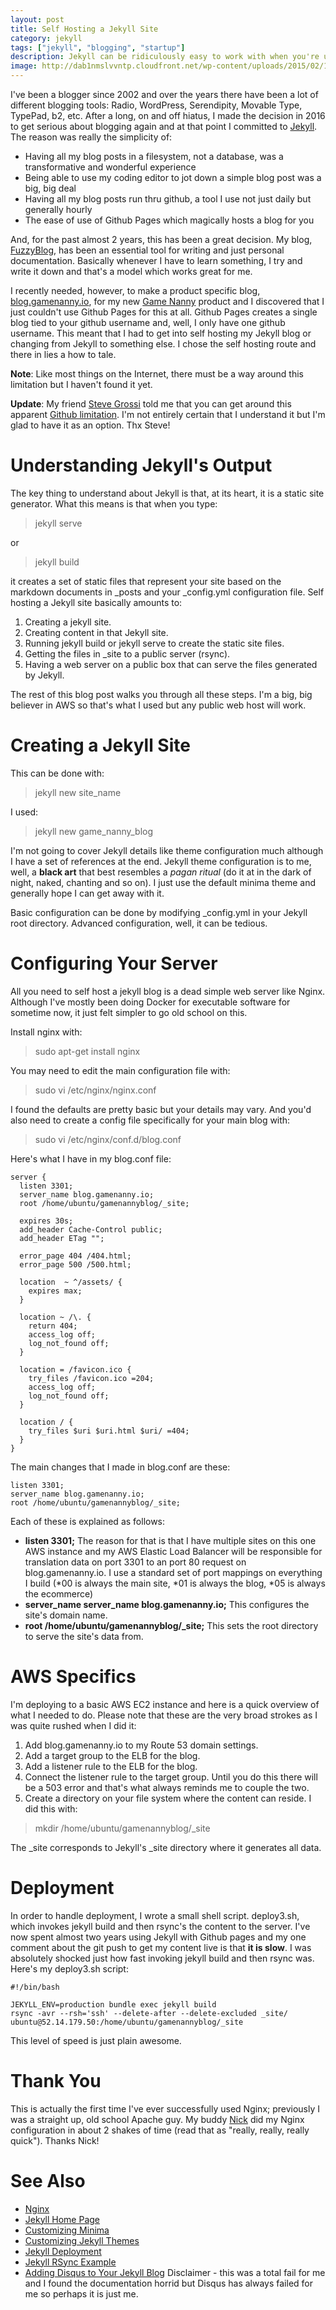 ```yaml
---
layout: post
title: Self Hosting a Jekyll Site
category: jekyll
tags: ["jekyll", "blogging", "startup"]
description: Jekyll can be ridiculously easy to work with when you're using it with Github Pages but what about when Jekyll is running on your own server, how do you handle it?
image: http://dab1nmslvvntp.cloudfront.net/wp-content/uploads/2015/02/1424055625jekyll.png
---
```

I've been a blogger since 2002 and over the years there have been a lot of different blogging tools: Radio, WordPress, Serendipity, Movable Type, TypePad, b2, etc.  After a long, on and off hiatus, I made the decision in 2016 to get serious about blogging again and at that point I committed to [Jekyll](https://jekyllrb.com/).  The reason was really the simplicity of: 

* Having all my blog posts in a filesystem, not a database, was a transformative and wonderful experience
* Being able to use my coding editor to jot down a simple blog post was a big, big deal
* Having all my blog posts run thru github, a tool I use not just daily but generally hourly
* The ease of use of Github Pages which magically hosts a blog for you

And, for the past almost 2 years, this has been a great decision.  My blog, [FuzzyBlog](http://www.fuzzyblog.io/blog/), has been an essential tool for writing and just personal documentation.  Basically whenever I have to learn something, I try and write it down and that's a model which works great for me.

I recently needed, however, to make a product specific blog, [blog.gamenanny.io](https://blog.gamenanny.io), for my new [Game Nanny](https://www.gamenanny.io/) product and I discovered that I just couldn't use Github Pages for this at all.  Github Pages creates a single blog tied to your github username and, well, I only have one github username.  This meant that I had to get into self hosting my Jekyll blog or changing from Jekyll to something else.  I chose the self hosting route and there in lies a how to tale.

**Note**: Like most things on the Internet, there must be a way around this limitation but I haven't found it yet.

**Update**: My friend [Steve Grossi](https://www.twitter.com/stevegrossi) told me that you can get around this apparent [Github limitation](https://help.github.com/articles/user-organization-and-project-pages/). I'm not entirely certain that I understand it but I'm glad to have it as an option. Thx Steve!

# Understanding Jekyll's Output

The key thing to understand about Jekyll is that, at its heart, it is a static site generator.  What this means is that when you type:

> jekyll serve

or 

> jekyll build

it creates a set of static files that represent your site based on the markdown documents in _posts and your _config.yml configuration file.  Self hosting a Jekyll site basically amounts to:

1.  Creating a jekyll site.
2.  Creating content in that Jekyll site.
3.  Running jekyll build or jekyll serve to create the static site files.
4.  Getting the files in _site to a public server (rsync).
5.  Having a web server on a public box that can serve the files generated by Jekyll.

The rest of this blog post walks you through all these steps.  I'm a big, big believer in AWS so that's what I used but any public web host will work.

# Creating a Jekyll Site

This can be done with: 

> jekyll new site_name

I used:

> jekyll new game_nanny_blog

I'm not going to cover Jekyll details like theme configuration much although I have a set of references at the end.  Jekyll theme configuration is to me, well, a **black art** that best resembles a *pagan ritual* (do it at in the dark of night, naked, chanting and so on).  I just use the default minima theme and generally hope I can get away with it.

Basic configuration can be done by modifying _config.yml in your Jekyll root directory.  Advanced configuration, well, it can be tedious.

# Configuring Your Server

All you need to self host a jekyll blog is a dead simple web server like Nginx.  Although I've mostly been doing Docker for executable software for sometime now, it just felt simpler to go old school on this.

Install nginx with:

> sudo apt-get install nginx

You may need to edit the main configuration file with: 

> sudo vi /etc/nginx/nginx.conf

I found the defaults are pretty basic but your details may vary.  And you'd also need to create a config file specifically for your main blog with:

> sudo vi /etc/nginx/conf.d/blog.conf

Here's what I have in my blog.conf file:

    server {
      listen 3301;
      server_name blog.gamenanny.io;
      root /home/ubuntu/gamenannyblog/_site;

      expires 30s;
      add_header Cache-Control public;
      add_header ETag "";

      error_page 404 /404.html;
      error_page 500 /500.html;

      location  ~ ^/assets/ {
        expires max;
      }

      location ~ /\. {
        return 404;
        access_log off;
        log_not_found off;
      }

      location = /favicon.ico {
        try_files /favicon.ico =204;
        access_log off;
        log_not_found off;
      }

      location / {
        try_files $uri $uri.html $uri/ =404;
      }
    }

The main changes that I made in blog.conf are these:

    listen 3301;
    server_name blog.gamenanny.io;
    root /home/ubuntu/gamenannyblog/_site;

Each of these is explained as follows: 

* **listen 3301;** The reason for that is that I have multiple sites on this one AWS instance and my AWS Elastic Load Balancer will be responsible for translation data on port 3301 to an port 80 request on blog.gamenanny.io.  I use a standard set of port mappings on everything I build (*00 is always the main site, *01 is always the blog, *05 is always the ecommerce)
* **server_name server_name blog.gamenanny.io;** This configures the site's domain name.
* **root /home/ubuntu/gamenannyblog/_site;** This sets the root directory to serve the site's data from.

# AWS Specifics

I'm deploying to a basic AWS EC2 instance and here is a quick overview of what I needed to do.  Please note that these are the very broad strokes as I was quite rushed when I did it:

1.  Add blog.gamenanny.io to my Route 53 domain settings.
2.  Add a target group to the ELB for the blog.
3.  Add a listener rule to the ELB for the blog.
4.  Connect the listener rule to the target group.  Until you do this there will be a 503 error and that's what always reminds me to couple the two.
5. Create a directory on your file system where the content can reside.  I did this with:

> mkdir /home/ubuntu/gamenannyblog/_site

The _site corresponds to Jekyll's _site directory where it generates all data.

# Deployment

In order to handle deployment, I wrote a small shell script. deploy3.sh, which invokes jekyll build and then rsync's the content to the server.  I've now spent almost two years using Jekyll with Github pages and my one comment about the git push to get my content live is that **it is slow**.  I was absolutely shocked just how fast invoking jekyll build and then rsync was.  Here's my deploy3.sh script:

    #!/bin/bash

    JEKYLL_ENV=production bundle exec jekyll build
    rsync -avr --rsh='ssh' --delete-after --delete-excluded _site/ ubuntu@52.14.179.50:/home/ubuntu/gamenannyblog/_site
    
This level of speed is just plain awesome.
    
# Thank You

This is actually the first time I've ever successfully used Nginx; previously I was a straight up, old school Apache guy.  My buddy [Nick](http://www.nickjanetakis.com) did my Nginx configuration in about 2 shakes of time (read that as "really, really, really quick").  Thanks Nick!

# See Also

* [Nginx](https://www.nginx.com/resources/wiki/)
* [Jekyll Home Page](https://jekyllrb.com/)
* [Customizing Minima](https://github.com/jekyll/minima)
* [Customizing Jekyll Themes](https://jekyllrb.com/docs/themes/)
* [Jekyll Deployment](https://jekyllrb.com/docs/deployment-methods/)
* [Jekyll RSync Example](https://github.com/vitalyrepin/vrepinblog/blob/master/transfer.sh)
* [Adding Disqus to Your Jekyll Blog](http://sgeos.github.io/jekyll/disqus/2016/02/14/adding-disqus-to-a-jekyll-blog.html) Disclaimer - this was a total fail for me and I found the documentation horrid but Disqus has always failed for me so perhaps it is just me.
